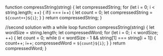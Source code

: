 function compressString(string) {
  let compressedString;
  for (let i = 0; i < string.length; ++) {
    if(i === i++) {
    let count = 0;
    let compressedString = `${count++}${i}`;
    }
  }
  return compressedString;
} 

//second solution with a while loop
function compressString(string) {
  let wordSize = string.length;
  let compressedWord;
  for (let i = 0; i < wordSize; ++) {
    let count = 0;
    while (i < wordSize - 1 && string[1] === string[i + 1]) {
      count++;
      i++;
      compressedWord = `${count}${i}`;
    }
  }
  return compressedWord;
}